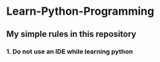 # Learn-Python-Programming

## My simple rules in this repository

### 1. Do not use an IDE while learning python
